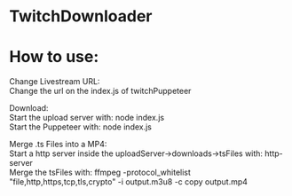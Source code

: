 # TwitchDownloader

# How to use:

Change Livestream URL:  
    Change the url on the index.js of twitchPuppeteer  

Download:  
    Start the upload server with: node index.js  
    Start the Puppeteer with: node index.js  

Merge .ts Files into a MP4:  
    Start a http server inside the uploadServer->downloads->tsFiles with: http-server   
    Merge the tsFiles with: ffmpeg -protocol_whitelist "file,http,https,tcp,tls,crypto" -i output.m3u8 -c copy output.mp4  
